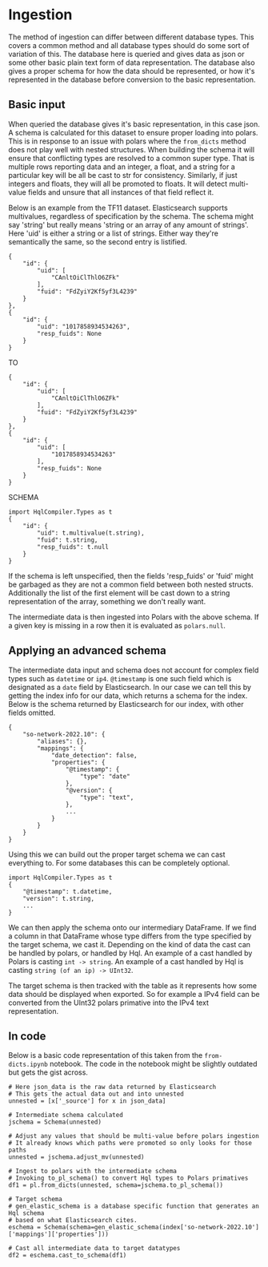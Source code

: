 # Ingestion
The method of ingestion can differ between different database types.
This covers a common method and all database types should do some sort of variation of this.
The database here is queried and gives data as json or some other basic plain text form of data representation.
The database also gives a proper schema for how the data should be represented, or how it's represented in the database before conversion to the basic representation.

## Basic input
When queried the database gives it's basic representation, in this case json.
A schema is calculated for this dataset to ensure proper loading into polars.
This is in response to an issue with polars where the `from_dicts` method does not play well with nested structures.
When building the schema it will ensure that conflicting types are resolved to a common super type.
That is multiple rows reporting data and an integer, a float, and a string for a particular key will be all be cast to str for consistency.
Similarly, if just integers and floats, they will all be promoted to floats.
It will detect multi-value fields and unsure that all instances of that field reflect it.

Below is an example from the TF11 dataset.
Elasticsearch supports multivalues, regardless of specification by the schema.
The schema might say 'string' but really means 'string or an array of any amount of strings'.
Here 'uid' is either a string or a list of strings.
Either way they're semantically the same, so the second entry is listified.

```
{
    "id": {
        "uid": [
            "CAnltOiClThlO6ZFk"
        ],
        "fuid": "FdZyiY2Kf5yf3L4239"
    }
},
{
    "id": {
        "uid": "1017858934534263",
        "resp_fuids": None
    }
}
```

TO

```
{
    "id": {
        "uid": [
            "CAnltOiClThlO6ZFk"
        ],
        "fuid": "FdZyiY2Kf5yf3L4239"
    }
},
{
    "id": {
        "uid": [
            "1017858934534263"
        ],
        "resp_fuids": None
    }
}
```

SCHEMA

```
import HqlCompiler.Types as t
{
    "id": {
        "uid": t.multivalue(t.string),
        "fuid": t.string,
        "resp_fuids": t.null
    }
}
```

If the schema is left unspecified, then the fields 'resp_fuids' or 'fuid' might be garbaged as they are not a common field between both nested structs.
Additionally the list of the first element will be cast down to a string representation of the array, something we don't really want.

The intermediate data is then ingested into Polars with the above schema.
If a given key is missing in a row then it is evaluated as `polars.null`.

## Applying an advanced schema
The intermediate data input and schema does not account for complex field types such as `datetime` or `ip4`.
`@timestamp` is one such field which is designated as a `date` field by Elasticsearch.
In our case we can tell this by getting the index info for our data, which returns a schema for the index.
Below is the schema returned by Elasticsearch for our index, with other fields omitted.

```
{
    "so-network-2022.10": {
        "aliases": {},
        "mappings": {
            "date_detection": false,
            "properties": {
                "@timestamp": {
                    "type": "date"
                },
                "@version": {
                    "type": "text",
                },
                ...
            }
        }
    }
}
```

Using this we can build out the proper target schema we can cast everything to.
For some databases this can be completely optional.

```
import HqlCompiler.Types as t
{
    "@timestamp": t.datetime,
    "version": t.string,
    ...
}
```

We can then apply the schema onto our intermediary DataFrame.
If we find a column in that DataFrame whose type differs from the type specified by the target schema, we cast it.
Depending on the kind of data the cast can be handled by polars, or handled by Hql.
An example of a cast handled by Polars is casting `int -> string`.
An example of a cast handled by Hql is casting `string (of an ip) -> UInt32`.

The target schema is then tracked with the table as it represents how some data should be displayed when exported.
So for example a IPv4 field can be converted from the UInt32 polars primative into the IPv4 text representation.

## In code
Below is a basic code representation of this taken from the `from-dicts.ipynb` notebook.
The code in the notebook might be slightly outdated but gets the gist across.

```
# Here json_data is the raw data returned by Elasticsearch
# This gets the actual data out and into unnested
unnested = [x['_source'] for x in json_data]

# Intermediate schema calculated
jschema = Schema(unnested)

# Adjust any values that should be multi-value before polars ingestion
# It already knows which paths were promoted so only looks for those paths
unnested = jschema.adjust_mv(unnested)

# Ingest to polars with the intermediate schema
# Invoking to_pl_schema() to convert Hql types to Polars primatives
df1 = pl.from_dicts(unnested, schema=jschema.to_pl_schema())

# Target schema
# gen_elastic_schema is a database specific function that generates an Hql schema
# based on what Elasticsearch cites.
eschema = Schema(schema=gen_elastic_schema(index['so-network-2022.10']['mappings']['properties']))

# Cast all intermediate data to target datatypes
df2 = eschema.cast_to_schema(df1)
```